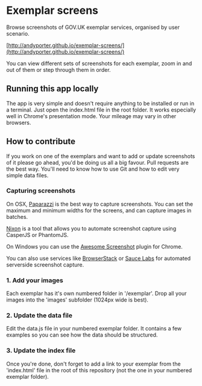 Exemplar screens
================

Browse screenshots of GOV.UK exemplar services, organised by user scenario.

[http://andyporter.github.io/exemplar-screens/](http://andyporter.github.io/exemplar-screens/)

You can view different sets of screenshots for each exemplar, zoom in and out of them or step through them in order.


## Running this app locally

The app is very simple and doesn't require anything to be installed or run in a terminal. Just open the index.html file in the root folder. It works especially well in Chrome's presentation mode. Your mileage may vary in other browsers.


## How to contribute

If you work on one of the exemplars and want to add or update screenshots of it please go ahead, you'd be doing us all a big favour. Pull requests are the best way. You'll need to know how to use Git and how to edit very simple data files.

### Capturing screenshots

On OSX, [Paparazzi](https://derailer.org/paparazzi/) is the best way to capture screenshots. You can set the maximum and minimum widths for the screens, and can capture images in batches.

[Nixon](https://github.com/joelanman/nixon) is a tool that allows you to automate screenshot capture using CasperJS or PhantomJS.

On Windows you can use the [Awesome Screenshot](https://chrome.google.com/webstore/detail/awesome-screenshot-captur/alelhddbbhepgpmgidjdcjakblofbmce?hl=en) plugin for Chrome.

You can also use services like [BrowserStack](http://www.browserstack.com/) or [Sauce Labs](https://saucelabs.com/) for automated serverside screenshot capture.

### 1. Add your images

Each exemplar has it's own numbered folder in '/exemplar'. Drop all your images into the 'images' subfolder (1024px wide is best).

### 2. Update the data file

Edit the data.js file in your numbered exemplar folder. It contains a few examples so you can see how the data should be structured.

### 3. Update the index file

Once you're done, don't forget to add a link to your exemplar from the 'index.html' file in the root of this repository (not the one in your numbered exemplar folder).

